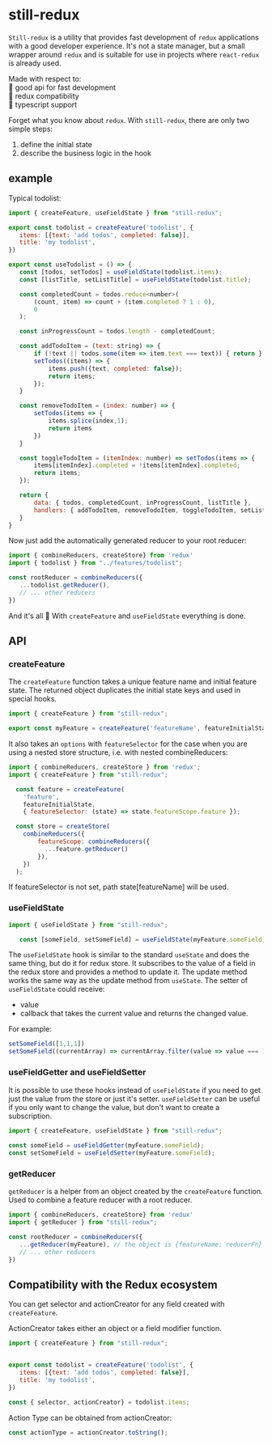 # still-redux

`Still-redux` is a utility that provides fast development of `redux` applications with a good developer experience. It's not a state manager, but a small wrapper around `redux` and is suitable for use in projects where `react-redux` is already used.

Made with respect to:  
:star_struck: good api for fast development  
:100: redux compatibility  
:rocket: typescript support  

Forget what you know about `redux`. With `still-redux`, there are only two simple steps:
1) define the initial state
2) describe the business logic in the hook

## example

Typical todolist:

```javascript
import { createFeature, useFieldState } from "still-redux";

export const todolist = createFeature('todolist', {
   items: [{text: 'add todos', completed: false}],
   title: 'my todolist',
})

export const useTodolist = () => {
   const [todos, setTodos] = useFieldState(todolist.items);
   const [listTitle, setListTitle] = useFieldState(todolist.title);

   const completedCount = todos.reduce<number>(
       (count, item) => count + (item.completed ? 1 : 0),
       0
   );

   const inProgressCount = todos.length - completedCount;

   const addTodoItem = (text: string) => {
       if (!text || todos.some(item => item.text === text)) { return }
       setTodos((items) => {
           items.push({text, completed: false});
           return items;
       });
   }

   const removeTodoItem = (index: number) => {
       setTodos(items => {
           items.splice(index,1);
           return items
       })
   }

   const toggleTodoItem = (itemIndex: number) => setTodos(items => {
       items[itemIndex].completed = !items[itemIndex].completed;
       return items;
   });

   return {
       data: { todos, completedCount, inProgressCount, listTitle },
       handlers: { addTodoItem, removeTodoItem, toggleTodoItem, setListTitle },
   }
}
```

Now just add the automatically generated reducer to your root reducer:

```javascript
import { combineReducers, createStore} from 'redux'
import { todolist } from "../features/todolist";

const rootReducer = combineReducers({
   ...todolist.getReducer(),
   // ... other reducers
})
```

And it's all :muscle: With `createFeature` and `useFieldState` everything is done.

## API

### createFeature

The `createFeature` function takes a unique feature name and initial feature state. The returned object duplicates the initial state keys and used in special hooks.

```javascript
import { createFeature } from "still-redux";

export const myFeature = createFeature('featureName', featureInitialState);
```

It also takes an `options` with `featureSelector` for the case when you are using a nested store structure, i.e. with nested combineReducers:

```javascript
import { combineReducers, createStore } from 'redux';
import { createFeature } from "still-redux";

  const feature = createFeature(
    'feature', 
    featureInitialState,
    { featureSelector: (state) => state.featureScope.feature });

  const store = createStore(
    combineReducers({
        featureScope: combineReducers({ 
          ...feature.getReducer() 
        }),
    })
  );
```

If featureSelector is not set, path state[featureName] will be used.

### useFieldState

```javascript
import { useFieldState } from "still-redux";

   const [someField, setSomeField] = useFieldState(myFeature.someField);
```

The `useFieldState` hook is similar to the standard `useState` and does the same thing, but do it for redux store. It subscribes to the value of a field in the redux store and provides a method to update it. The update method works the same way as the update method from `useState`. The setter of `useFieldState` could receive:

* value
* callback that takes the current value and returns the changed value.

For example:

```javascript
setSomeField([1,1,1])
setSomeField((currentArray) => currentArray.filter(value => value === 1)) // mutation is ok
```

### useFieldGetter and useFieldSetter

It is possible to use these hooks instead of `useFieldState` if you need to get just the value from the store or just it's setter. `useFieldSetter` can be useful if you only want to change the value, but don't want to create a subscription.

```javascript
import { createFeature, useFieldState } from "still-redux";
  
const someField = useFieldGetter(myFeature.someField);
const setSomeField = useFieldSetter(myFeature.someField);
```

### getReducer

`getReducer` is a helper from an object created by the `createFeature` function. Used to combine a feature reducer with a root reducer.

```javascript
import { combineReducers, createStore} from 'redux'
import { getReducer } from "still-redux";

const rootReducer = combineReducers({
   ...getReducer(myFeature), // the object is {featureName: reducerFn}
   // ... other reducers
})
```

## Compatibility with the Redux ecosystem

You can get selector and actionCreator for any field created with `createFeature`.

ActionCreator takes either an object or a field modifier function.

```javascript
import { createFeature } from "still-redux";


export const todolist = createFeature('todolist', {
   items: [{text: 'add todos', completed: false}],
   title: 'my todolist',
})

const { selector, actionCreator} = todolist.items;
```

Action Type can be obtained from actionCreator:

```javascript
const actionType = actionCreator.toString();
```
